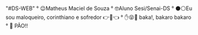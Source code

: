 "#DS-WEB"
° 😉Matheus Maciel de Souza
° 🤓Aluno Sesi/Senai-DS
° ⚫⚪Eu sou maloqueiro, corinthiano e sofredor 👉🤪👈
° ✋😝🤚 baka!, bakaro bakaro
° 🍞 PÃO!!